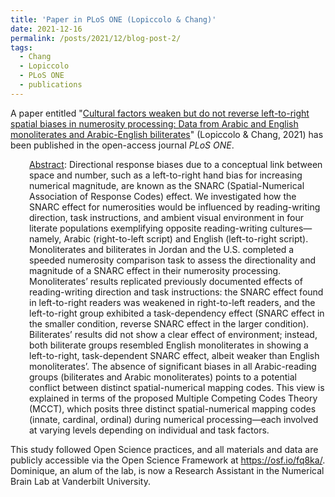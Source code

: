 ```yaml
---
title: 'Paper in PLoS ONE (Lopiccolo & Chang)'
date: 2021-12-16
permalink: /posts/2021/12/blog-post-2/
tags:
  - Chang
  - Lopiccolo
  - PLoS ONE
  - publications
---
```


A paper entitled "<a href="https://doi.org/10.1371/journal.pone.0261146" target="_blank" rel="noopener noreferrer">Cultural factors weaken but do not reverse left-to-right spatial biases in numerosity processing: Data from Arabic and English monoliterates and Arabic-English biliterates</a>" (Lopiccolo &amp; Chang, 2021) has been published in the open-access journal <i>PLoS ONE</i>.
<p style="padding-left: 30px;"><span style="text-decoration: underline;">Abstract</span>: Directional response biases due to a conceptual link between space and number, such as a left-to-right hand bias for increasing numerical magnitude, are known as the SNARC (Spatial-Numerical Association of Response Codes) effect. We investigated how the SNARC effect for numerosities would be influenced by reading-writing direction, task instructions, and ambient visual environment in four literate populations exemplifying opposite reading-writing cultures—namely, Arabic (right-to-left script) and English (left-to-right script). Monoliterates and biliterates in Jordan and the U.S. completed a speeded numerosity comparison task to assess the directionality and magnitude of a SNARC effect in their numerosity processing. Monoliterates’ results replicated previously documented effects of reading-writing direction and task instructions: the SNARC effect found in left-to-right readers was weakened in right-to-left readers, and the left-to-right group exhibited a task-dependency effect (SNARC effect in the smaller condition, reverse SNARC effect in the larger condition). Biliterates’ results did not show a clear effect of environment; instead, both biliterate groups resembled English monoliterates in showing a left-to-right, task-dependent SNARC effect, albeit weaker than English monoliterates’. The absence of significant biases in all Arabic-reading groups (biliterates and Arabic monoliterates) points to a potential conflict between distinct spatial-numerical mapping codes. This view is explained in terms of the proposed Multiple Competing Codes Theory (MCCT), which posits three distinct spatial-numerical mapping codes (innate, cardinal, ordinal) during numerical processing—each involved at varying levels depending on individual and task factors.</p>
This study followed Open Science practices, and all materials and data are publicly accessible via the Open Science Framework at <a href="https://osf.io/fq8ka/" target="_blank" rel="noopener noreferrer">https://osf.io/fq8ka/</a>. Dominique, an alum of the lab, is now a Research Assistant in the Numerical Brain Lab at Vanderbilt University.
